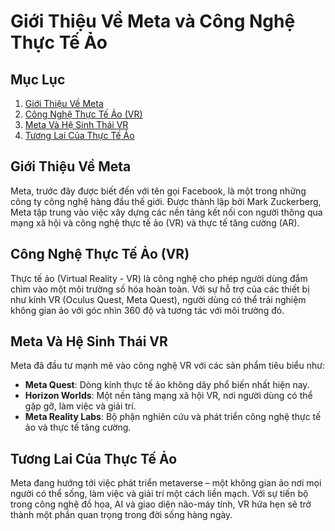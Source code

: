 # Giới Thiệu Về Meta và Công Nghệ Thực Tế Ảo  

## Mục Lục  
1. [Giới Thiệu Về Meta](#gioi-thieu-ve-meta)  
2. [Công Nghệ Thực Tế Ảo (VR)](#cong-nghe-thuc-te-ao-vr)  
3. [Meta Và Hệ Sinh Thái VR](#meta-va-he-sinh-thai-vr)  
4. [Tương Lai Của Thực Tế Ảo](#tuong-lai-cua-thuc-te-ao)  

## Giới Thiệu Về Meta  
Meta, trước đây được biết đến với tên gọi Facebook, là một trong những công ty công nghệ hàng đầu thế giới. Được thành lập bởi Mark Zuckerberg, Meta tập trung vào việc xây dựng các nền tảng kết nối con người thông qua mạng xã hội và công nghệ thực tế ảo (VR) và thực tế tăng cường (AR).  

## Công Nghệ Thực Tế Ảo (VR)  
Thực tế ảo (Virtual Reality - VR) là công nghệ cho phép người dùng đắm chìm vào một môi trường số hóa hoàn toàn. Với sự hỗ trợ của các thiết bị như kính VR (Oculus Quest, Meta Quest), người dùng có thể trải nghiệm không gian ảo với góc nhìn 360 độ và tương tác với môi trường đó.  

## Meta Và Hệ Sinh Thái VR  
Meta đã đầu tư mạnh mẽ vào công nghệ VR với các sản phẩm tiêu biểu như:  
- **Meta Quest**: Dòng kính thực tế ảo không dây phổ biến nhất hiện nay.  
- **Horizon Worlds**: Một nền tảng mạng xã hội VR, nơi người dùng có thể gặp gỡ, làm việc và giải trí.  
- **Meta Reality Labs**: Bộ phận nghiên cứu và phát triển công nghệ thực tế ảo và thực tế tăng cường.  

## Tương Lai Của Thực Tế Ảo  
Meta đang hướng tới việc phát triển metaverse – một không gian ảo nơi mọi người có thể sống, làm việc và giải trí một cách liền mạch. Với sự tiến bộ trong công nghệ đồ họa, AI và giao diện não-máy tính, VR hứa hẹn sẽ trở thành một phần quan trọng trong đời sống hàng ngày.  
